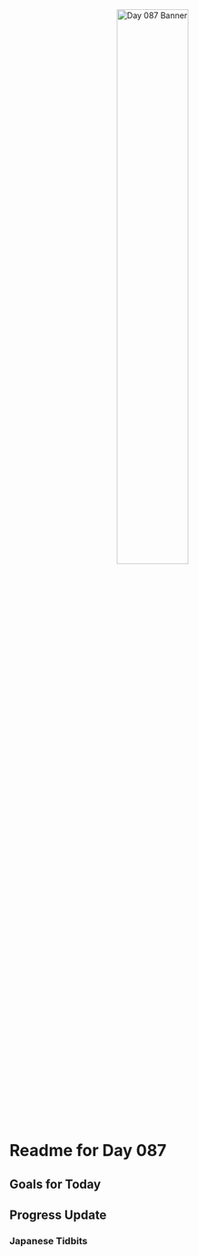 <div align="center">
 <img src="../../Images/image_087.jpg" alt="Day 087 Banner" width="50%">
</div>

# Readme for Day 087

## Goals for Today

## Progress Update

### Japanese Tidbits

